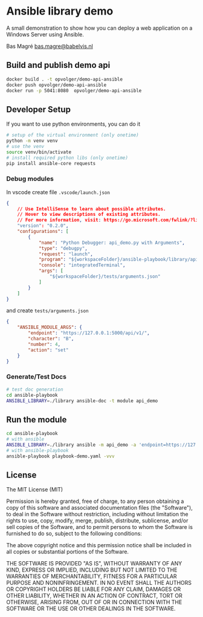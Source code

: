 # Ansible library demo

A small demonstration to show how you can deploy a web application on a Windows Server using Ansible.

Bas Magré <bas.magre@babelvis.nl>

## Build and publish demo api

```bash
docker build . -t opvolger/demo-api-ansible
docker push opvolger/demo-api-ansible
docker run -p 5041:8080  opvolger/demo-api-ansible
```

## Developer Setup

If you want to use python environments, you can do it

```bash
# setup of the virtual environment (only onetime)
python -m venv venv
# use the venv
source venv/bin/activate
# install required python libs (only onetime)
pip install ansible-core requests
```

### Debug modules

In vscode create file `.vscode/launch.json`

```json
{
    // Use IntelliSense to learn about possible attributes.
    // Hover to view descriptions of existing attributes.
    // For more information, visit: https://go.microsoft.com/fwlink/?linkid=830387
    "version": "0.2.0",
    "configurations": [
        {
            "name": "Python Debugger: api_demo.py with Arguments",
            "type": "debugpy",
            "request": "launch",
            "program": "${workspaceFolder}/ansible-playbook/library/api_demo.py",
            "console": "integratedTerminal",
            "args": [
                "${workspaceFolder}/tests/arguments.json"
            ]
        }
    ]
}
```

and create `tests/arguments.json`

```json
{
    "ANSIBLE_MODULE_ARGS": {
        "endpoint": "https://127.0.0.1:5000/api/v1/",
        "character": "B",
        "number": 4,
        "action": "set"
    }
}
```

### Generate/Test Docs

```bash
# test doc generation
cd ansible-playbook
ANSIBLE_LIBRARY=./library ansible-doc -t module api_demo
```

## Run the module

```bash
cd ansible-playbook
# with ansible
ANSIBLE_LIBRARY=./library ansible -m api_demo -a 'endpoint=https://127.0.0.1:5000/api/v1/ token=12345 action=clear' localhost
# with ansible-playbook
ansible-playbook playbook-demo.yaml -vvv
```

## License

The MIT License (MIT)

Permission is hereby granted, free of charge, to any person obtaining a copy of this software and associated documentation files (the "Software"), to deal in the Software without restriction, including without limitation the rights to use, copy, modify, merge, publish, distribute, sublicense, and/or sell copies of the Software, and to permit persons to whom the Software is furnished to do so, subject to the following conditions:

The above copyright notice and this permission notice shall be included in all copies or substantial portions of the Software.

THE SOFTWARE IS PROVIDED "AS IS", WITHOUT WARRANTY OF ANY KIND, EXPRESS OR IMPLIED, INCLUDING BUT NOT LIMITED TO THE WARRANTIES OF MERCHANTABILITY, FITNESS FOR A PARTICULAR PURPOSE AND NONINFRINGEMENT. IN NO EVENT SHALL THE AUTHORS OR COPYRIGHT HOLDERS BE LIABLE FOR ANY CLAIM, DAMAGES OR OTHER LIABILITY, WHETHER IN AN ACTION OF CONTRACT, TORT OR OTHERWISE, ARISING FROM, OUT OF OR IN CONNECTION WITH THE SOFTWARE OR THE USE OR OTHER DEALINGS IN THE SOFTWARE.
